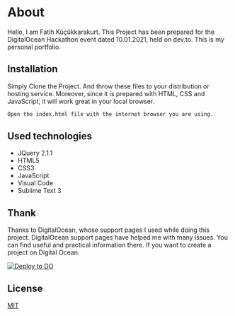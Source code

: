 # About

Hello, I am Fatih Küçükkarakurt. This Project has been prepared for the DigitalOcean Hackathon event dated 10.01.2021, held on dev.to. This is my personal portfolio.

## Installation

Simply Clone the Project. And throw these files to your distribution or hosting service. Moreover, since it is prepared with HTML, CSS and JavaScript, it will work great in your local browser.

```bash
Open the index.html file with the internet browser you are using.
```
## Used technologies

- JQuery 2.1.1
- HTML5
- CSS3
- JavaScript
- Visual Code
- Sublime Text 3

## Thank
Thanks to DigitalOcean, whose support pages I used while doing this project. DigitalOcean support pages have helped me with many issues. You can find useful and practical information there. If you want to create a project on Digital Ocean:

[![Deploy to DO](https://www.deploytodo.com/do-btn-blue.svg)](https://cloud.digitalocean.com/apps/new?repo=https://github.com/{REPO-OWNER}/{REPO-NAME}/tree/{BRANCH-NAME})


## License
[MIT](https://choosealicense.com/licenses/mit/)
